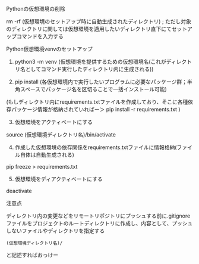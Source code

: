 Pythonの仮想環境の削除


rm -rf (仮想環境のセットアップ時に自動生成されたディレクトリ) ; ただし対象のディレクトリに関しては仮想環境を適用したいディレクトリ直下にてセットアップコマンドを入力する


Python仮想環境venvのセットアップ


1. python3 -m venv (仮想環境を提供するための仮想環境名(これがディレクトリ名としてコマンド実行したディレクトリ内に生成される))

2. pip install (各仮想環境内で実行したいプログラムに必要なパッケージ群；半角スペースでパッケージ名を区切ることで一括インストール可能)

(もしディレクトリ内にrequirements.txtファイルを作成しており、そこに各種依存パッケージ情報が格納されていればー＞ pip install -r requirements.txt )


3. 仮想環境をアクティベートにする

source (仮想環境ディレクトリ名)/bin/activate



4. 作成した仮想環境の依存関係をrequirements.txtファイルに情報格納(ファイル自体は自動生成される)

pip freeze > requirements.txt


5. 仮想環境をディアクティベートにする

deactivate



注意点

ディレクトリ内の変更などをリモートリポジトリにプッシュする前に.gitignoreファイルをプロジェクトのルートディレクトリに作成し、内容として、プッシュしないファイルやディレクトリを指定する
```
(仮想環境ディレクトリ名)/
```
と記述すればおっけー